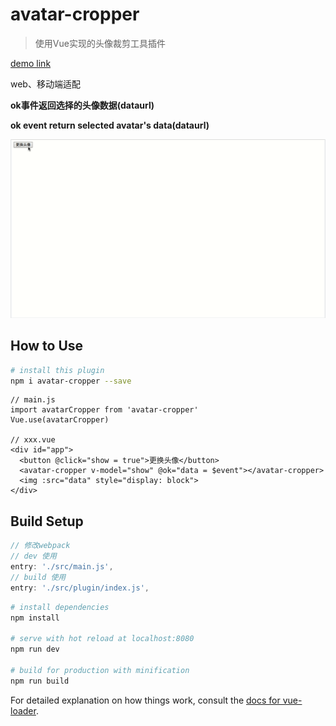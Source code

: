 # avatar-cropper

> 使用Vue实现的头像裁剪工具插件

[demo link](https://zmj97.github.io/avatar-cropper)

web、移动端适配

**ok事件返回选择的头像数据(dataurl)**

**ok event return selected avatar's data(dataurl)**

![demo gif](./demo.gif)

## How to Use

```bash
# install this plugin
npm i avatar-cropper --save
```

```vue
// main.js
import avatarCropper from 'avatar-cropper'
Vue.use(avatarCropper)

// xxx.vue
<div id="app">
  <button @click="show = true">更换头像</button>
  <avatar-cropper v-model="show" @ok="data = $event"></avatar-cropper>
  <img :src="data" style="display: block">
</div>
```

## Build Setup

```js
// 修改webpack
// dev 使用
entry: './src/main.js',
// build 使用
entry: './src/plugin/index.js',
```


``` bash
# install dependencies
npm install

# serve with hot reload at localhost:8080
npm run dev

# build for production with minification
npm run build
```

For detailed explanation on how things work, consult the [docs for vue-loader](http://vuejs.github.io/vue-loader).
